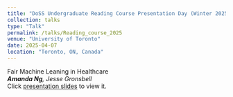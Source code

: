 ```yaml
---
title: "DoSS Undergraduate Reading Course Presentation Day (Winter 2025)"
collection: talks
type: "Talk"
permalink: /talks/Reading_course_2025
venue: "University of Toronto"
date: 2025-04-07
location: "Toronto, ON, Canada"
---
```


Fair Machine Leaning in Healthcare
<br>***Amanda Ng**, Jesse Gronsbell*
<br>Click [presentation slides](https://amanda-ng518.github.io/files/STA496.pdf) to view it.
